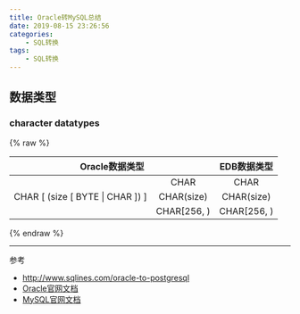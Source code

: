 ```yaml
---
title: Oracle转MySQL总结
date: 2019-08-15 23:26:56
categories: 
    - SQL转换
tags:
    - SQL转换
---
```



## 数据类型

### character datatypes

{% raw %}
<table>
    <thead>
        <tr>
            <th style="text-align:center" colspan="2">Oracle数据类型</th>
            <th style="text-align:center">EDB数据类型</th>
        </tr>
    </thead>    
    <tbody>
<!--   -->    
        <tr>
            <td style="text-align:center" rowspan=3>CHAR [ (size [ BYTE | CHAR ]) ]</td>
            <td style="text-align:center">CHAR</td>
            <td style="text-align:center">CHAR</td>
        </tr>
         <tr>
            <td style="text-align:center">CHAR(size)</td>
            <td style="text-align:center">CHAR(size)</td>
        </tr>
        <tr>
            <td style="text-align:center">CHAR[256, )</td>
            <td style="text-align:center">CHAR[256, )</td>
        </tr>
<!--   -->  
    </tbody>
</table>
{% endraw %}


---
参考
- http://www.sqlines.com/oracle-to-postgresql
- [Oracle官网文档](https://docs.oracle.com/en/database/oracle/oracle-database/18/sqlrf/index.html)
- [MySQL官网文档](https://dev.mysql.com/doc/refman/8.0/en/)